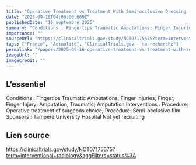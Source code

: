 ```yaml
---
title: "Operative Treatment vs Treatment With Semi-occlusive Dressing - a Randomized, Controlled Trial on Finger Amputations"
date: "2025-09-16T04:00:00.000Z"
publishedDate: "16 septembre 2025"
summary: "Conditions : Fingertips Traumatic Amputations; Finger Injuries; Finger; Finger Injury; Amputation, Traumatic; Amputation Interventions : Procedure: Operative treatment of surgeons choice; Procedure: Semi-occlusive film Sponsors : Tampere University Hospital Not yet recruiting"
importance: ""
sourceUrl: "https://clinicaltrials.gov/study/NCT07175675?term=interventional+radiology&aggFilters=status%3A"
tags: ["France", "Actualité", "ClinicalTrials.gov — ta recherche"]
permalink: "/papers/2025-09-16-operative-treatment-vs-treatment-with-semi-occlusive-dressing-a-randomized-controlled-trial-on-finger-amputations"
imageUrl: ""
imageCredit: ""
---
```


## L’essentiel

Conditions : Fingertips Traumatic Amputations; Finger Injuries; Finger; Finger Injury; Amputation, Traumatic; Amputation Interventions : Procedure: Operative treatment of surgeons choice; Procedure: Semi-occlusive film Sponsors : Tampere University Hospital Not yet recruiting

## Lien source

https://clinicaltrials.gov/study/NCT07175675?term=interventional+radiology&aggFilters=status%3A
